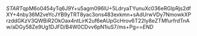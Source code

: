 $START$qpM6o0454yTq6J9Y+u5agm096lU+5LdryaTYunuXc036eRGIpRjs2dfXY+4nby36M2veYcJYB9yTRT8yac3ons483exkmn+sAdUrwVDy7NmowkXPrzddGKzV3QWBiR2OkOax4ntLirK2uf6eAUpGcHrov6T22Iy8eZTMfurfrdTnAw/aDGy58Ze9Ug1DJFD/B4W0CDvv6pN1iuS7/ms+Pg==$END$